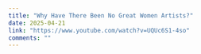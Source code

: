 ```yaml
---
title: "Why Have There Been No Great Women Artists?"
date: 2025-04-21
link: "https://www.youtube.com/watch?v=UQUc6S1-4so"
comments: ""
---
```


